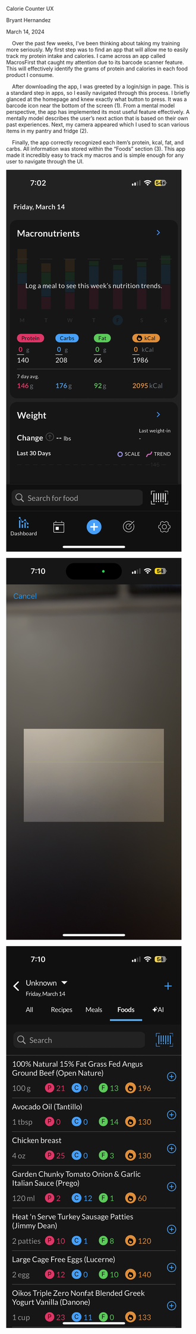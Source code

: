 Calorie Counter UX

Bryant Hernandez

March 14, 2024

&nbsp;&nbsp;&nbsp;&nbsp;Over the past few weeks, I’ve been thinking about taking my training more seriously. My first step was to find an app that will allow me to easily track my protein intake and calories. I came across an app called MacrosFirst that caught my attention due to its barcode scanner feature. This will effectively identify the grams of protein and calories in each food product I consume.
  
&nbsp;&nbsp;&nbsp;&nbsp;After downloading the app, I was greeted by a login/sign in page. This is a standard step in apps, so I easily navigated through this process. I briefly glanced at the homepage and knew exactly what button to press. It was a barcode icon near the bottom of the screen (1). From a mental model perspective, the app has implemented its most useful feature effectively. A mentally model describes the user’s next action that is based on their own past experiences. Next, my camera appeared which I used to scan various items in my pantry and fridge (2). 
  
&nbsp;&nbsp;&nbsp;&nbsp;Finally, the app correctly recognized each item’s protein, kcal, fat, and carbs. All information was stored within the “Foods” section (3). This app made it incredibly easy to track my macros and is simple enough for any user to navigate through the UI.

![Homepage (1)](image0.png)

![Barcode Scanner (2)](image1.png)

![Food Section (3)](image2.png)


